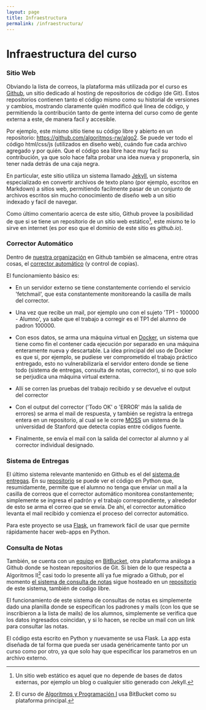 ```yaml
---
layout: page
title: Infraestructura
permalink: /infraestructura/
---
```


Infraestructura del curso
=========

### Sitio Web

Obviando la lista de correos, la plataforma más utilizada por el curso es [Github](http://github.com/), un sitio dedicado al hosting de repositorios de código (de Git). Estos repositorios contienen tanto el código mismo como su historial de versiones y cambios, mostrando claramente quién modificó qué linea de código, y permitiendo la contribución tanto de gente interna del curso como de gente externa a este, de manera facíl y accesible.

Por ejemplo, este mismo sitio tiene su código libre y abierto en un repositorio: https://github.com/algoritmos-rw/algo2. Se puede ver todo el código html/css/js (utilizados en diseño web), cuándo fue cada archivo agregado y por quién. Que el código sea libre hace muy facil su contribución, ya que solo hace falta probar una idea nueva y proponerla, sin tener nada detrás de una caja negra. 

En particular, este sitio utiliza un sistema llamado [Jekyll](https://jekyllrb.com/), un sistema especializado en convertir archivos de texto plano (por ejemplo, escritos en Markdown) a sitios web, permitiendo facilmente pasar de un conjunto de archivos escritos sin mucho conocimiento de diseño web a un sitio indexado y facil de navegar. 

Como último comentario acerca de este sitio, Github provee la posibilidad de que si se tiene un repositorio de un sitio web estático[^1], este mismo te lo sirve en internet (es por eso que el dominio de este sitio es *github.io*).

### Corrector Automático

Dentro de [nuestra organización](https://github.com/algoritmos-rw/) en Github también se almacena, entre otras cosas, el [corrector automático](https://github.com/algoritmos-rw/corrector/tree/fiuba) (y control de copias).

El funcionamiento básico es:

* En un servidor externo se tiene constantemente corriendo el servicio 'fetchmail', que esta constantemente monitoreando la casilla de mails del corrector. 

* Una vez que recibe un mail, por ejemplo uno con el sujeto 'TP1 - 100000 - Alumno', ya sabe que el trabajo a corregir es el TP1 del alumno de padron 100000.

* Con esos datos, se arma una máquina virtual en [Docker](https://docker.com), un sistema que tiene como fin el contener cada ejecución por separado en una máquina enteramente nueva y descartable. La idea principal del uso de Docker es que si, por ejemplo, se pudiese ver comprometido el trabajo práctico entregado, esto no vulnerabilizaría el servidor entero donde se tiene todo (sistema de entregas, consulta de notas, corrector), si no que solo se perjudica una máquina virtual externa.

* Allí se corren las pruebas del trabajo recibido y se devuelve el output del corrector

* Con el output del corrector ('Todo OK' o 'ERROR' más la salida de errores) se arma el mail de respuesta, y también se registra la entrega entera en un repositorio, al cual se le corre [MOSS](http://theory.stanford.edu/~aiken/moss/) un sistema de la universidad de Stanford que detecta copias entre códigos fuente.

* Finalmente, se envía el mail con la salida del corrector al alumno y al corrector individual designado.

### Sistema de Entregas

El último sistema relevante mantenido en Github es el del [sistema de entregas]({{site.entregas}}). En su [repositorio](https://github.com/algoritmos-rw/algo2_sistema_entregas) se puede ver el código en Python que, resumidamente, permite que el alumno no tenga que enviar un mail a la casilla de correos que el corrector automático monitorea constantemente; simplemente se ingresa el padrón y el trabajo correspondiente, y alrededor de esto se arma el correo que se envía. De ahí, el corrector automático levanta el mail recibido y comienza el proceso del corrector automático.

Para este proyecto se usa [Flask](https://palletsprojects.com/p/flask/), un framework fácil de usar que permite rápidamente hacer web-apps en Python.

### Consulta de Notas

También, se cuenta con un [equipo](http://bitbucket.org/fiuba7540) en [BitBucket](https://bitbucket.org/), otra plataforma análoga a Github donde se hostean repositorios de Git. Si bien de lo que respecta a Algoritmos II[^2] casi todo lo presente allí ya fue migrado a Github, por el momento [el sistema de consulta de notas]({{site.notas}}) sigue hosteado en un [repositorio](https://bitbucket.org/fiuba7540/consultar-notas/src/master/) de este sistema, también de codigo libre.

El funcionamiento de este sistema de consultas de notas es simplemente dado una planilla donde se especifican los padrones y mails (con los que se inscribieron a la lista de mails) de los alumnos, simplemente se verifica que los datos ingresados coincidan, y si lo hacen, se recibe un mail con un link para consultar las notas. 

El código esta escrito en Python y nuevamente se usa Flask. La app esta diseñada de tal forma que pueda ser usada genéricamente tanto por un curso como por otro, ya que solo hay que específicar los parametros en un archivo externo.

[^1]: Un sitio web estático es aquel que no depende de bases de datos externas, por ejemplo un blog o cualquier sitio generado con Jekyll.
[^2]: El curso de [Algoritmos y Programación I]({{site.algo1}}) usa BitBucket como su plataforma principal.
